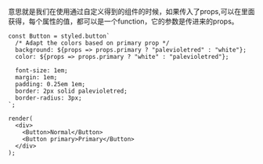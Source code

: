 
意思就是我们在使用通过自定义得到的组件的时候，如果传入了props,可以在里面获得，每个属性的值，都可以是一个function，它的参数是传进来的props。

```
const Button = styled.button`
  /* Adapt the colors based on primary prop */
  background: ${props => props.primary ? "palevioletred" : "white"};
  color: ${props => props.primary ? "white" : "palevioletred"};

  font-size: 1em;
  margin: 1em;
  padding: 0.25em 1em;
  border: 2px solid palevioletred;
  border-radius: 3px;
`;

render(
  <div>
    <Button>Normal</Button>
    <Button primary>Primary</Button>
  </div>
);
```
